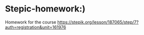 # Stepic-homework:)
Homework for the course https://stepik.org/lesson/187065/step/7?auth=registration&unit=161976
